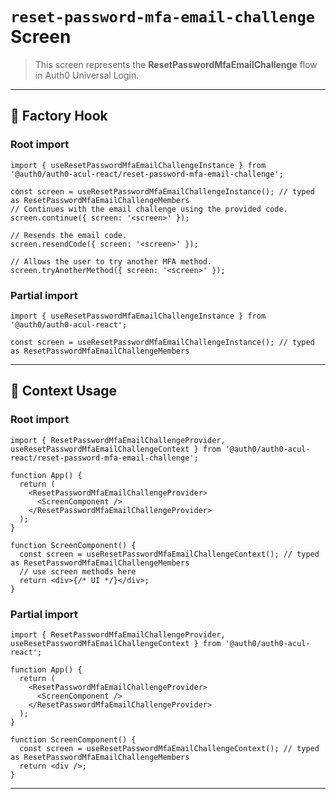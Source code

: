 # `reset-password-mfa-email-challenge` Screen

> This screen represents the **ResetPasswordMfaEmailChallenge** flow in Auth0 Universal Login.

---

## 🔹 Factory Hook
### Root import
```tsx
import { useResetPasswordMfaEmailChallengeInstance } from '@auth0/auth0-acul-react/reset-password-mfa-email-challenge';

const screen = useResetPasswordMfaEmailChallengeInstance(); // typed as ResetPasswordMfaEmailChallengeMembers
// Continues with the email challenge using the provided code.
screen.continue({ screen: '<screen>' });

// Resends the email code.
screen.resendCode({ screen: '<screen>' });

// Allows the user to try another MFA method.
screen.tryAnotherMethod({ screen: '<screen>' });
```

### Partial import
```tsx
import { useResetPasswordMfaEmailChallengeInstance } from '@auth0/auth0-acul-react';

const screen = useResetPasswordMfaEmailChallengeInstance(); // typed as ResetPasswordMfaEmailChallengeMembers
```

---

## 🔹 Context Usage

### Root import
```tsx
import { ResetPasswordMfaEmailChallengeProvider, useResetPasswordMfaEmailChallengeContext } from '@auth0/auth0-acul-react/reset-password-mfa-email-challenge';

function App() {
  return (
    <ResetPasswordMfaEmailChallengeProvider>
      <ScreenComponent />
    </ResetPasswordMfaEmailChallengeProvider>
  );
}

function ScreenComponent() {
  const screen = useResetPasswordMfaEmailChallengeContext(); // typed as ResetPasswordMfaEmailChallengeMembers
  // use screen methods here
  return <div>{/* UI */}</div>;
}
```


### Partial import
```tsx
import { ResetPasswordMfaEmailChallengeProvider, useResetPasswordMfaEmailChallengeContext } from '@auth0/auth0-acul-react';

function App() {
  return (
    <ResetPasswordMfaEmailChallengeProvider>
      <ScreenComponent />
    </ResetPasswordMfaEmailChallengeProvider>
  );
}

function ScreenComponent() {
  const screen = useResetPasswordMfaEmailChallengeContext(); // typed as ResetPasswordMfaEmailChallengeMembers
  return <div />;
}
```

---

